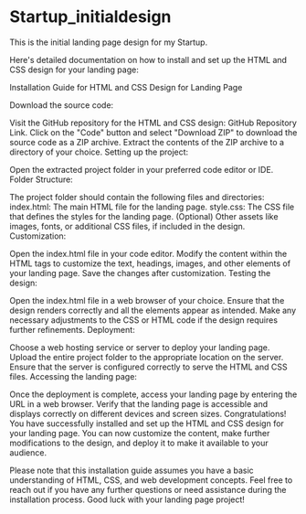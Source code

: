 # Startup_initialdesign
This is the initial landing page design for my Startup.

Here's detailed documentation on how to install and set up the HTML and CSS design for your landing page:

Installation Guide for HTML and CSS Design for Landing Page

Download the source code:

Visit the GitHub repository for the HTML and CSS design: GitHub Repository Link.
Click on the "Code" button and select "Download ZIP" to download the source code as a ZIP archive.
Extract the contents of the ZIP archive to a directory of your choice.
Setting up the project:

Open the extracted project folder in your preferred code editor or IDE.
Folder Structure:

The project folder should contain the following files and directories:
index.html: The main HTML file for the landing page.
style.css: The CSS file that defines the styles for the landing page.
(Optional) Other assets like images, fonts, or additional CSS files, if included in the design.
Customization:

Open the index.html file in your code editor.
Modify the content within the HTML tags to customize the text, headings, images, and other elements of your landing page.
Save the changes after customization.
Testing the design:

Open the index.html file in a web browser of your choice.
Ensure that the design renders correctly and all the elements appear as intended.
Make any necessary adjustments to the CSS or HTML code if the design requires further refinements.
Deployment:

Choose a web hosting service or server to deploy your landing page.
Upload the entire project folder to the appropriate location on the server.
Ensure that the server is configured correctly to serve the HTML and CSS files.
Accessing the landing page:

Once the deployment is complete, access your landing page by entering the URL in a web browser.
Verify that the landing page is accessible and displays correctly on different devices and screen sizes.
Congratulations! You have successfully installed and set up the HTML and CSS design for your landing page. You can now customize the content, make further modifications to the design, and deploy it to make it available to your audience.

Please note that this installation guide assumes you have a basic understanding of HTML, CSS, and web development concepts. Feel free to reach out if you have any further questions or need assistance during the installation process. Good luck with your landing page project!







